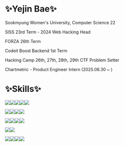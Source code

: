 # ✨Yejin Bae✨

<p>Sookmyung Women's University, Computer Science 22</p>
<p>SISS 23rd Term - 2024 Web Hacking Head</p>
<p>FORZA 26th Term</span></p>
<p>Codeit Boost Backend 1st Term</p>
<p>Hacking Camp 26th, 27th, 28th, 29th CTF Problem Setter</p>
<p>Chartmetric - Product Engineer Intern (2025.06.30 ~ )</p>


# ✨Skills✨
<!-- Programming Languages -->
<img src="https://img.shields.io/badge/TypeScript-3178C6?style=for-the-badge&logo=TypeScript&logoColor=white"/><img src="https://img.shields.io/badge/JavaScript-F7DF1E?style=for-the-badge&logo=JavaScript&logoColor=white"/><img src="https://img.shields.io/badge/C-A8B9CC?style=for-the-badge&logo=C&logoColor=white"/><img src="https://img.shields.io/badge/Python-3776AB?style=for-the-badge&logo=Python&logoColor=white"/><img src="https://img.shields.io/badge/Assembly_x86--64-black?style=for-the-badge"/>

<!--
<img src="https://img.shields.io/badge/C++-00599C?style=for-the-badge&logo=c%2B%2B&logoColor=white"/>
<img src="https://img.shields.io/badge/Java-ED8B00?style=for-the-badge&logo=openjdk&logoColor=white"/>
-->

<!-- Frontend -->
<img src="https://img.shields.io/badge/HTML5-E34F26?style=for-the-badge&logo=HTML5&logoColor=white"/><img src="https://img.shields.io/badge/CSS-1572B6?style=for-the-badge&logo=CSS3&logoColor=white"/><img src="https://img.shields.io/badge/React-61DAFB?style=for-the-badge&logo=React&logoColor=white"/><img src="https://img.shields.io/badge/Figma-F24E1E?style=for-the-badge&logo=Figma&logoColor=white"/>

<!-- Backend -->
<img src="https://img.shields.io/badge/Node.js-339933?style=for-the-badge&logo=Node.js&logoColor=white"/><img src="https://img.shields.io/badge/express-000000?style=for-the-badge&logo=express&logoColor=white"/><img src="https://img.shields.io/badge/Flask-000000?style=for-the-badge&logo=Flask&logoColor=white"/><img src="https://img.shields.io/badge/PHP-777BB4?style=for-the-badge&logo=php&logoColor=white"/>

<!--Mobile-->
<!--
<img src="https://img.shields.io/badge/Android_Studio-3DDC84?style=for-the-badge&logo=Android%20Studio&logoColor=white"/>
-->

<!-- Databases -->
<img src="https://img.shields.io/badge/PostgreSQL-336791?style=for-the-badge&logo=PostgreSQL&logoColor=white"/><img src="https://img.shields.io/badge/MongoDB-47A248?style=for-the-badge&logo=MongoDB&logoColor=white"/>
<!--
<img src="https://img.shields.io/badge/MariaDB-003545?style=for-the-badge&logo=MariaDB&logoColor=white"/><img src="https://img.shields.io/badge/MongoDB-47A248?style=for-the-badge&logo=MongoDB&logoColor=white"/><img src="https://img.shields.io/badge/Cloudinary-3448C5?style=for-the-badge&logo=Cloudinary&logoColor=white"/>
-->

<!-- Tools & Platforms -->
<img src="https://img.shields.io/badge/Docker-2496ED?style=for-the-badge&logo=Docker&logoColor=white"/><img src="https://img.shields.io/badge/linux-FCC624?style=for-the-badge&logo=linux&logoColor=white"/><img src="https://img.shields.io/badge/GitHub-181717?style=for-the-badge&logo=GitHub&logoColor=white"/><img src="https://img.shields.io/badge/Render-000000?style=for-the-badge&logo=Render&logoColor=white"/>

<!--
<img src="https://img.shields.io/badge/Burp_Suite-FF6633?style=for-the-badge&logo=Burp%20Suite&logoColor=white"/>
<img src="https://img.shields.io/badge/Streamlit-FF4B4B?style=for-the-badge&logo=Streamlit&logoColor=white"/>
-->
